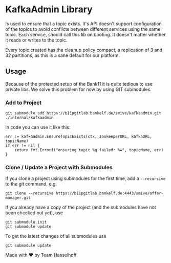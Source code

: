 # KafkaAdmin Library

Is used to ensure that a topic exists. It's API doesn't support configuration of
the topics to avoid conflicts between different services using the same topic.
Each service, should call this lib on booting. It doesn't matter whether it
reads or writes to the topic.

Every topic created has the cleanup.policy compact, a replication of 3 and 32
partitions, as this is a sane default for our platform.

## Usage

Because of the protected setup of the Bank11 it is quite tedious to use private
libs. We solve this problem for now by using GIT submodules.

### Add to Project

```
git submodule add https://b11pgitlab.bankelf.de/smive/kafkaadmin.git ./internal/kafkaadmin
```

In code you can use it like this:

```
err := kafkaadmin.EnsureTopicExists(ctx, zookeeperURL, kafkaURL, topicName)
if err != nil {
	return fmt.Errorf("ensuring topic %q failed: %w", topicName, err)
}
```

### Clone / Update a Project with Submodules

If you clone a project using submodules for the first time, add a ```--recursive``` to the git command, e.g.

    git clone --recursive https://b11pgitlab.bankelf.de:4443/smive/offer-manager.git

If you already have a copy of the project (and the submodules have not been checked out yet), use

    git submodule init
    git submodule update

To get the latest changes of all submodules use

    git submodule update

Made with ♥ by Team Hasselhoff
